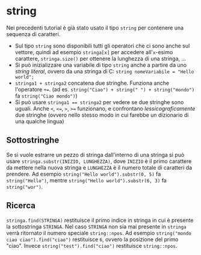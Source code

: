 # string

Nei precedenti tutorial è già stato usato il tipo `string` per contenere una sequenza di caratteri.
- Sul tipo `string` sono disponibili tutti gli operatori che ci sono anche sul vettore, quindi ad esempio `stringa[x]` per accedere all'`x`-esimo carattere, `stringa.size()` per ottenere la lunghezza di una stringa, ... 
- Si può inizializzare una variabile di tipo `string` anche a partire da uno *string literal*, ovvero da una stringa di C: `string nomeVariabile = "Hello world";`
- `stringa1 + stringa2` concatena due stringhe. Funziona anche l'operatore `+=`. (ad es. `string("Ciao") + string(" ") + string("mondo")` fa `string("Ciao mondo")`)
- Si può usare `stringa1 == stringa2` per vedere se due stringhe sono uguali. Anche `<`, `<=`, `>`, `>=` funzionano, e confrontano *lessicograficamente* due stringhe (ovvero nello stesso modo in cui farebbe un dizionario di una qualche lingua)

## Sottostringhe

Se si vuole estrarre un pezzo di stringa dall'interno di una stringa si può usare `stringa.substr(INIZIO, LUNGHEZZA)`, dove `INIZIO` è il primo carattere da mettere nella nuova stringa e `LUNGHEZZA` è il numero totale di caratteri da prendere. Ad esempio `string("Hello world").substr(0, 5)` fa `string("Hello")`, mentre `string("Hello world").substr(6, 3)` fa `string("wor")`.

## Ricerca

`stringa.find(STRINGA)` restituisce il primo indice in stringa in cui è presente la sottostringa `STRINGA`. Nel caso `STRINGA` non sia mai presente in `stringa` verrà ritornato il numero speciale `string::npos`. Ad esempio `string("mondo ciao ciao").find("ciao")` restituisce `6`, ovvero la posizione del primo "ciao". Invece `string("test").find("ciao")` restituisce `string::npos`.